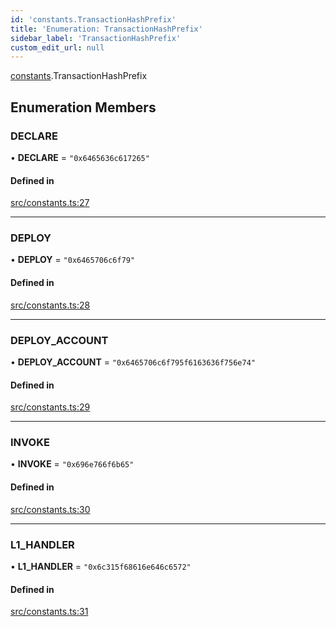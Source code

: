 ```yaml
---
id: 'constants.TransactionHashPrefix'
title: 'Enumeration: TransactionHashPrefix'
sidebar_label: 'TransactionHashPrefix'
custom_edit_url: null
---
```


[constants](../namespaces/constants.md).TransactionHashPrefix

## Enumeration Members

### DECLARE

• **DECLARE** = `"0x6465636c617265"`

#### Defined in

[src/constants.ts:27](https://github.com/0xs34n/starknet.js/blob/v5.14.1/src/constants.ts#L27)

---

### DEPLOY

• **DEPLOY** = `"0x6465706c6f79"`

#### Defined in

[src/constants.ts:28](https://github.com/0xs34n/starknet.js/blob/v5.14.1/src/constants.ts#L28)

---

### DEPLOY_ACCOUNT

• **DEPLOY_ACCOUNT** = `"0x6465706c6f795f6163636f756e74"`

#### Defined in

[src/constants.ts:29](https://github.com/0xs34n/starknet.js/blob/v5.14.1/src/constants.ts#L29)

---

### INVOKE

• **INVOKE** = `"0x696e766f6b65"`

#### Defined in

[src/constants.ts:30](https://github.com/0xs34n/starknet.js/blob/v5.14.1/src/constants.ts#L30)

---

### L1_HANDLER

• **L1_HANDLER** = `"0x6c315f68616e646c6572"`

#### Defined in

[src/constants.ts:31](https://github.com/0xs34n/starknet.js/blob/v5.14.1/src/constants.ts#L31)
